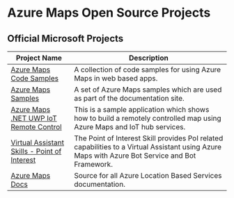 # Azure Maps Open Source Projects

## Official Microsoft Projects

| Project Name | Description |
|-|-|
| [Azure Maps Code Samples](https://github.com/Azure-Samples/AzureMapsCodeSamples) | A collection of code samples for using Azure Maps in web based apps. |
| [Azure Maps Samples](https://github.com/Azure-Samples/location-based-services-samples) | A set of Azure Maps samples which are used as part of the documentation site.  |
| [Azure Maps .NET UWP IoT Remote Control](https://github.com/Azure-Samples/azure-maps-dotnet-webgl-uwp-iot-remote-control) | This is a sample application which shows how to build a remotely controlled map using Azure Maps and IoT hub services. |
| [Virtual Assistant Skills - Point of Interest](https://github.com/Microsoft/AI/blob/master/solutions/Virtual-Assistant/docs/virtualassistant-skills-pointofinterest.md) |The Point of Interest Skill provides PoI related capabilities to a Virtual Assistant using Azure Maps with Azure Bot Service and Bot Framework. |
| [Azure Maps Docs](https://github.com/MicrosoftDocs/azure-docs/tree/master/articles/azure-maps) | Source for all Azure Location Based Services documentation. |

